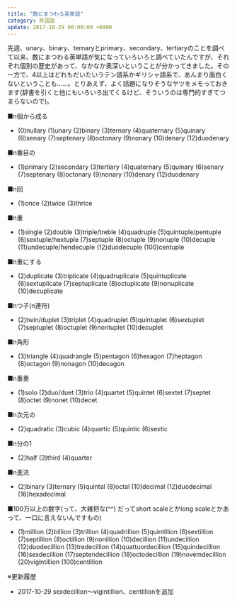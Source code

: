 ```yaml
---
title: "数にまつわる英単語"
category: 外国語
update: 2017-10-29 00:00:00 +0900
---
```


先週、unary、binary、ternaryとprimary、secondary、tertiaryのことを調べて以来、数にまつわる英単語が気になっていろいろと調べていたんですが、それぞれ個別の歴史があって、なかなか奥深いということが分かってきました。その一方で、4以上はどれもだいたいラテン語系かギリシャ語系で、あんまり面白くないということも……。とりあえず、よく話題になりそうなヤツをメモっておきます(辞書を引くと他にもいろいろ出てくるけど、そういうのは専門的すぎてつまらないので)。

■n個から成る

- (0)nullary (1)unary (2)binary (3)ternary (4)quaternary (5)quinary (6)senary (7)septenary (8)octonary (9)nonary (10)denary (12)duodenary

■n番目の

- (1)primary (2)secondary (3)tertiary (4)quaternary (5)quinary (6)senary (7)septenary (8)octonary (9)nonary (10)denary (12)duodenary

■n回

- (1)once (2)twice (3)thrice

■n重

- (1)single (2)double (3)triple/treble (4)quadruple (5)quintuple/pentuple (6)sextuple/hextuple (7)septuple (8)octuple (9)nonuple (10)decuple (11)undecuple/hendecuple (12)duodecuple (100)centuple

■n重にする

- (2)duplicate (3)triplicate (4)quadruplicate (5)quintuplicate (6)sextuplicate (7)septuplicate (8)octuplicate (9)nonuplicate (10)decuplicate

■nつ子(n連符)

- (2)twin/duplet (3)triplet (4)quadruplet (5)quintuplet (6)sextuplet (7)septuplet (8)octuplet (9)nontuplet (10)decuplet

■n角形

- (3)triangle (4)quadrangle (5)pentagon (6)hexagon (7)heptagon (8)octagon (9)nonagon (10)decagon

■n重奏

- (1)solo (2)duo/duet (3)trio (4)quartet (5)quintet (6)sextet (7)septet (8)octet (9)nonet (10)decet

■n次元の

- (2)quadratic (3)cubic (4)quartic (5)quintic (6)sextic

■n分の1

- (2)half (3)third (4)quarter

■n進法

- (2)binary (3)ternary (5)quintal (8)octal (10)decimal (12)duodecimal (16)hexadecimal

■100万以上の数字(って、大雑把な(^^) だってshort scaleとかlong scaleとかあって、一口に言えないんですもの)

- (1)million (2)billion (3)trillion (4)quadrillion (5)quintillion (6)sextillion (7)septillion (8)octillion (9)nonillion (10)decillion (11)undecillion (12)duodecillion (13)tredecillion (14)quattuordecillion (15)quindecillion (16)sexdecillion (17)septendecillion (18)octodecillion (19)novemdecillion (20)vigintillion (100)centillion

※更新履歴

- 2017-10-29 sexdecillion～vigintillion、centillionを追加

